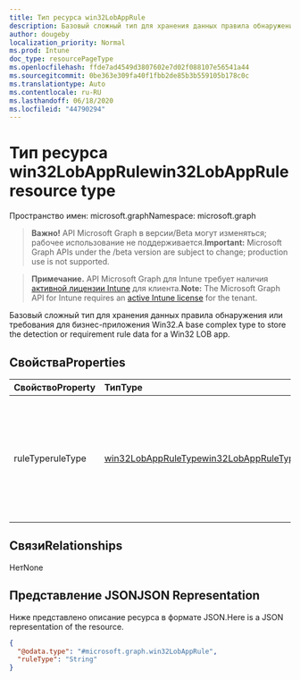 ```yaml
---
title: Тип ресурса win32LobAppRule
description: Базовый сложный тип для хранения данных правила обнаружения или требования для бизнес-приложения Win32.
author: dougeby
localization_priority: Normal
ms.prod: Intune
doc_type: resourcePageType
ms.openlocfilehash: ffde7ad4549d3807602e7d02f088107e56541a44
ms.sourcegitcommit: 0be363e309fa40f1fbb2de85b3b559105b178c0c
ms.translationtype: Auto
ms.contentlocale: ru-RU
ms.lasthandoff: 06/18/2020
ms.locfileid: "44790294"
---
```

# <a name="win32lobapprule-resource-type"></a><span data-ttu-id="230b9-103">Тип ресурса win32LobAppRule</span><span class="sxs-lookup"><span data-stu-id="230b9-103">win32LobAppRule resource type</span></span>

<span data-ttu-id="230b9-104">Пространство имен: microsoft.graph</span><span class="sxs-lookup"><span data-stu-id="230b9-104">Namespace: microsoft.graph</span></span>

> <span data-ttu-id="230b9-105">**Важно!** API Microsoft Graph в версии/Beta могут изменяться; рабочее использование не поддерживается.</span><span class="sxs-lookup"><span data-stu-id="230b9-105">**Important:** Microsoft Graph APIs under the /beta version are subject to change; production use is not supported.</span></span>

> <span data-ttu-id="230b9-106">**Примечание.** API Microsoft Graph для Intune требует наличия [активной лицензии Intune](https://go.microsoft.com/fwlink/?linkid=839381) для клиента.</span><span class="sxs-lookup"><span data-stu-id="230b9-106">**Note:** The Microsoft Graph API for Intune requires an [active Intune license](https://go.microsoft.com/fwlink/?linkid=839381) for the tenant.</span></span>

<span data-ttu-id="230b9-107">Базовый сложный тип для хранения данных правила обнаружения или требования для бизнес-приложения Win32.</span><span class="sxs-lookup"><span data-stu-id="230b9-107">A base complex type to store the detection or requirement rule data for a Win32 LOB app.</span></span>

## <a name="properties"></a><span data-ttu-id="230b9-108">Свойства</span><span class="sxs-lookup"><span data-stu-id="230b9-108">Properties</span></span>
|<span data-ttu-id="230b9-109">Свойство</span><span class="sxs-lookup"><span data-stu-id="230b9-109">Property</span></span>|<span data-ttu-id="230b9-110">Тип</span><span class="sxs-lookup"><span data-stu-id="230b9-110">Type</span></span>|<span data-ttu-id="230b9-111">Описание</span><span class="sxs-lookup"><span data-stu-id="230b9-111">Description</span></span>|
|:---|:---|:---|
|<span data-ttu-id="230b9-112">ruleType</span><span class="sxs-lookup"><span data-stu-id="230b9-112">ruleType</span></span>|[<span data-ttu-id="230b9-113">win32LobAppRuleType</span><span class="sxs-lookup"><span data-stu-id="230b9-113">win32LobAppRuleType</span></span>](../resources/intune-apps-win32lobappruletype.md)|<span data-ttu-id="230b9-114">Тип правила, указывающий назначение правила.</span><span class="sxs-lookup"><span data-stu-id="230b9-114">The rule type indicating the purpose of the rule.</span></span> <span data-ttu-id="230b9-115">Возможные значения: `detection`, `requirement`.</span><span class="sxs-lookup"><span data-stu-id="230b9-115">Possible values are: `detection`, `requirement`.</span></span>|

## <a name="relationships"></a><span data-ttu-id="230b9-116">Связи</span><span class="sxs-lookup"><span data-stu-id="230b9-116">Relationships</span></span>
<span data-ttu-id="230b9-117">Нет</span><span class="sxs-lookup"><span data-stu-id="230b9-117">None</span></span>

## <a name="json-representation"></a><span data-ttu-id="230b9-118">Представление JSON</span><span class="sxs-lookup"><span data-stu-id="230b9-118">JSON Representation</span></span>
<span data-ttu-id="230b9-119">Ниже представлено описание ресурса в формате JSON.</span><span class="sxs-lookup"><span data-stu-id="230b9-119">Here is a JSON representation of the resource.</span></span>
<!-- {
  "blockType": "resource",
  "@odata.type": "microsoft.graph.win32LobAppRule"
}
-->
``` json
{
  "@odata.type": "#microsoft.graph.win32LobAppRule",
  "ruleType": "String"
}
```



